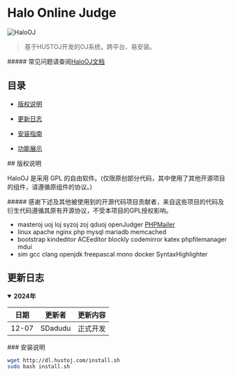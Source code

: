 # Halo Online Judge
![HaloOJ](https://s21.ax1x.com/2024/12/07/pA7lnYt.png)
> 基于HUSTOJ开发的OJ系统，跨平台、易安装。

##### 常见问题请查阅[HaloOJ文档](SDadudu.github.io)

## 目录
- [版权说明](#版权说明)
  
- [更新日志](#更新日志)
  
- [安装指南](#安装指南)
  
- [功能展示](#功能展示)
  

## 版权说明

HaloOJ 是采用 GPL 的自由软件。(仅限原创部分代码，其中使用了其他开源项目的组件，请遵循原组件的协议。)

##### 感谢下述及其他被使用到的开源代码项目贡献者，来自这些项目的代码及衍生代码遵循其原有开源协议，不受本项目的GPL授权影响。

- masteroj uoj loj syzoj zoj qduoj openJudger [PHPMailer](https://github.com/zhblue/hustoj/tree/PHPMailer)
- linux apache nginx php mysql mariadb memcached
- bootstrap kindeditor ACEeditor blockly codemirror katex phpfilemanager mdui
- sim gcc clang openjdk freepascal mono docker SyntaxHighlighter


## 更新日志

<details open>
<summary><b>2024年</b></summary>

| 日期  | 更新者 | 更新内容 |
| --- | --- | --- |
| 12-07 | SDadudu | 正式开发 |

</details>

### 安装说明

```bash
wget http://dl.hustoj.com/install.sh
sudo bash install.sh
```
